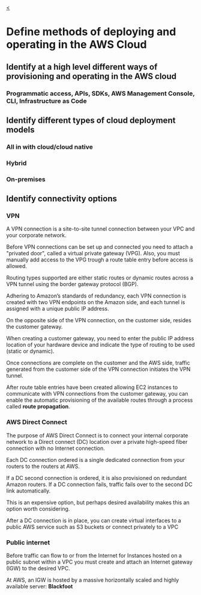 [<](../README.md)

# Define methods of deploying and operating in the AWS Cloud

## Identify at a high level different ways of provisioning and operating in the AWS cloud

### **Programmatic access, APIs, SDKs, AWS Management Console, CLI, Infrastructure as Code**

## Identify different types of cloud deployment models

### **All in with cloud/cloud native**

### **Hybrid**

### **On-premises**

## Identify connectivity options

### **VPN**

A VPN connection is a site-to-site tunnel connection between your VPC and your corporate network. 

Before VPN connections can be set up and connected you need to attach a "privated door", called a virtual private gateway (VPG). Also, you must manually add access to the VPG trough a route table entry before access is allowed.

Routing types supported are either static routes or dynamic routes across a VPN tunnel using the border gateway protocol (BGP).

Adhering to Amazon’s standards of redundancy, each VPN connection is created with two VPN endpoints on the Amazon side, and each tunnel is assigned with a unique public IP address.

On the opposite side of the VPN connection, on the customer side, resides the customer gateway.

When creating a customer gateway, you need to enter the public IP address location of your hardware device and indicate the type of routing to be used (static or dynamic).

Once connections are complete on the customer and the AWS side, traffic generated from the customer side of the VPN connection initiates the VPN tunnel.

After route table entries have been created allowing EC2 instances to communicate with VPN connections from the customer gateway, you can enable the automatic provisioning of the available routes through a process called **route propagation**.




### **AWS Direct Connect**

The purpose of AWS Direct Connect is to connect your internal corporate network to a Direct connect (DC) location over a private high-speed fiber connection with no Internet connection.

Each DC connection ordered is a single dedicated connection from your routers to the routers at AWS.

If a DC second connection is ordered, it is also provisioned on redundant Amazon routers. If a DC connection fails, traffic fails over to the second DC link automatically.

This is an expensive option, but perhaps desired availability makes this an option worth considering.

After a DC connection is in place, you can create virtual interfaces to a public AWS service such as S3 buckets or connect privately to a VPC

### **Public internet**

Before traffic can flow to or from the Internet for Instances hosted on a public subnet within a VPC you must create and attach an Internet gateway (IGW) to the desired VPC.

At AWS, an IGW is hosted by a massive horizontally scaled and highly available server: **Blackfoot**
